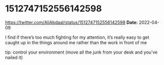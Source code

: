 # 1512747152556142598
https://twitter.com/AliAbdaal/status/1512747152556142598
**Date:** 2022-04-09

I find if there’s too much fighting for my attention, it’s really easy to get caught up in the things around me rather than the work in front of me

tip: control your environment (move all the junk from your desk and you’ve nailed it)
